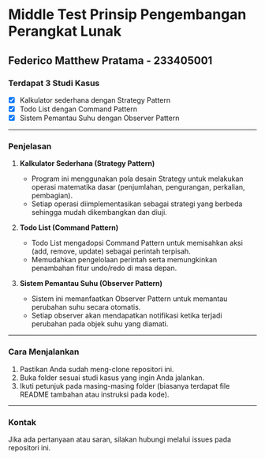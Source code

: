 # Middle Test Prinsip Pengembangan Perangkat Lunak

## Federico Matthew Pratama - 233405001

### Terdapat 3 Studi Kasus

- [x] Kalkulator sederhana dengan Strategy Pattern
- [x] Todo List dengan Command Pattern
- [x] Sistem Pemantau Suhu dengan Observer Pattern

---

### Penjelasan

1. **Kalkulator Sederhana (Strategy Pattern)**

   - Program ini menggunakan pola desain Strategy untuk melakukan operasi matematika dasar (penjumlahan, pengurangan, perkalian, pembagian).
   - Setiap operasi diimplementasikan sebagai strategi yang berbeda sehingga mudah dikembangkan dan diuji.

2. **Todo List (Command Pattern)**

   - Todo List mengadopsi Command Pattern untuk memisahkan aksi (add, remove, update) sebagai perintah terpisah.
   - Memudahkan pengelolaan perintah serta memungkinkan penambahan fitur undo/redo di masa depan.

3. **Sistem Pemantau Suhu (Observer Pattern)**
   - Sistem ini memanfaatkan Observer Pattern untuk memantau perubahan suhu secara otomatis.
   - Setiap observer akan mendapatkan notifikasi ketika terjadi perubahan pada objek suhu yang diamati.

---

### Cara Menjalankan

1. Pastikan Anda sudah meng-clone repositori ini.
2. Buka folder sesuai studi kasus yang ingin Anda jalankan.
3. Ikuti petunjuk pada masing-masing folder (biasanya terdapat file README tambahan atau instruksi pada kode).

---

### Kontak

Jika ada pertanyaan atau saran, silakan hubungi melalui issues pada repositori ini.
